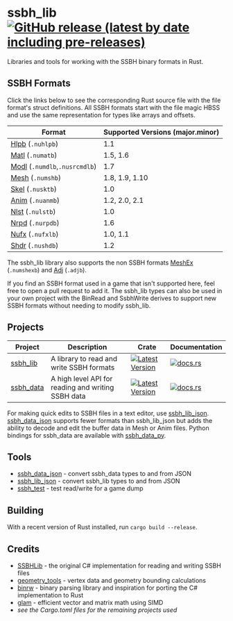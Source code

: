 # ssbh_lib [![GitHub release (latest by date including pre-releases)](https://img.shields.io/github/v/release/ultimate-research/ssbh_lib?include_prereleases)](https://github.com/ultimate-research/ssbh_lib/releases/latest)
Libraries and tools for working with the SSBH binary formats in Rust.

## SSBH Formats
Click the links below to see the corresponding Rust source file with the file format's struct definitions.
All SSBH formats start with the file magic HBSS and use the same representation for types like arrays and offsets. 

| Format | Supported Versions (major.minor) |
| --- | --- |
| [Hlpb](https://github.com/ultimate-research/ssbh_lib/blob/master/ssbh_lib/src/formats/hlpb.rs) (`.nuhlpb`) | 1.1 |
| [Matl](https://github.com/ultimate-research/ssbh_lib/blob/master/ssbh_lib/src/formats/matl.rs) (`.numatb`) | 1.5, 1.6 |
| [Modl](https://github.com/ultimate-research/ssbh_lib/blob/master/ssbh_lib/src/formats/modl.rs) (`.numdlb`,`.nusrcmdlb`) | 1.7 |
| [Mesh](https://github.com/ultimate-research/ssbh_lib/blob/master/ssbh_lib/src/formats/mesh.rs) (`.numshb`) | 1.8, 1.9, 1.10 |
| [Skel](https://github.com/ultimate-research/ssbh_lib/blob/master/ssbh_lib/src/formats/skel.rs) (`.nusktb`) | 1.0 |
| [Anim](https://github.com/ultimate-research/ssbh_lib/blob/master/ssbh_lib/src/formats/anim.rs) (`.nuanmb`) | 1.2, 2.0, 2.1 |
| [Nlst](https://github.com/ultimate-research/ssbh_lib/blob/master/ssbh_lib/src/formats/nlst.rs) (`.nulstb`) | 1.0 |
| [Nrpd](https://github.com/ultimate-research/ssbh_lib/blob/master/ssbh_lib/src/formats/nrpd.rs) (`.nurpdb`) | 1.6 |
| [Nufx](https://github.com/ultimate-research/ssbh_lib/blob/master/ssbh_lib/src/formats/nufx.rs) (`.nufxlb`) | 1.0, 1.1 |
| [Shdr](https://github.com/ultimate-research/ssbh_lib/blob/master/ssbh_lib/src/formats/shdr.rs) (`.nushdb`) | 1.2 |

The ssbh_lib library also supports the non SSBH formats [MeshEx](https://github.com/ultimate-research/ssbh_lib/blob/master/ssbh_lib/src/formats/meshex.rs) (`.numshexb`) and [Adj](https://github.com/ultimate-research/ssbh_lib/blob/master/ssbh_lib/src/formats/adj.rs) (`.adjb`). 

If you find an SSBH format used in a game that isn't supported here, feel free to open a pull request to add it. The ssbh_lib types can also be used in your own project with the BinRead and SsbhWrite derives to support new SSBH formats without needing to modify ssbh_lib.

## Projects 
| Project | Description | Crate | Documentation |
| ---| ---| --- |--- |
| [ssbh_lib](https://github.com/ultimate-research/ssbh_lib/tree/master/ssbh_lib) | A library to read and write SSBH formats | [![Latest Version](https://img.shields.io/crates/v/ssbh_lib.svg)](https://crates.io/crates/ssbh_lib) |[![docs.rs](https://docs.rs/ssbh_lib/badge.svg)](https://docs.rs/ssbh_lib) |
| [ssbh_data](https://github.com/ultimate-research/ssbh_lib/tree/master/ssbh_data) | A high level API for reading and writing SSBH data | [![Latest Version](https://img.shields.io/crates/v/ssbh_data.svg)](https://crates.io/crates/ssbh_data) | [![docs.rs](https://docs.rs/ssbh_data/badge.svg)](https://docs.rs/ssbh_data) |

For making quick edits to SSBH files in a text editor, use [ssbh_lib_json](#ssbh_lib_json). [ssbh_data_json](#ssbh_data_json) supports fewer formats than ssbh_lib_json but adds the ability to decode and edit the buffer data in Mesh or Anim files. Python bindings for ssbh_data are available with [ssbh_data_py](https://github.com/ScanMountGoat/ssbh_data_py).

## Tools
- [ssbh_data_json](https://github.com/ultimate-research/ssbh_lib/tree/master/ssbh_data_json) - convert ssbh_data types to and from JSON
- [ssbh_lib_json](https://github.com/ultimate-research/ssbh_lib/tree/master/ssbh_lib_json) - convert ssbh_lib types to and from JSON
- [ssbh_test](https://github.com/ultimate-research/ssbh_lib/tree/master/ssbh_test) - test read/write for a game dump

## Building
With a recent version of Rust installed, run `cargo build --release`.

## Credits
- [SSBHLib](https://github.com/Ploaj/SSBHLib) - the original C# implementation for reading and writing SSBH files  
- [geometry_tools](https://github.com/ScanMountGoat/geometry_tools) - vertex data and geometry bounding calculations  
- [binrw](https://github.com/jam1garner/binrw) - binary parsing library and inspiration for porting the C# implementation to Rust  
- [glam](https://crates.io/crates/glam) - efficient vector and matrix math using SIMD
- *see the Cargo.toml files for the remaining projects used*
